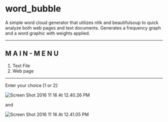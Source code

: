 # word_bubble

A simple word cloud generator that utilizes nltk and beautifulsoup to quick analyze both web pages and text documents. Generates a frequency graph and a word graphic with weights applied.

------------------------------
   M A I N - M E N U
------------------------------
1. Text File
2. Web page
------------------------------
Enter your choice [1 or 2]:

![Screen Shot 2016 11 16 At 12.40.26 PM](../../../Desktop/Screen%20Shot%202016-11-16%20at%2012.40.26%20PM.png)

and

![Screen Shot 2016 11 16 At 12.41.05 PM](../../../Desktop/Screen%20Shot%202016-11-16%20at%2012.41.05%20PM.png)